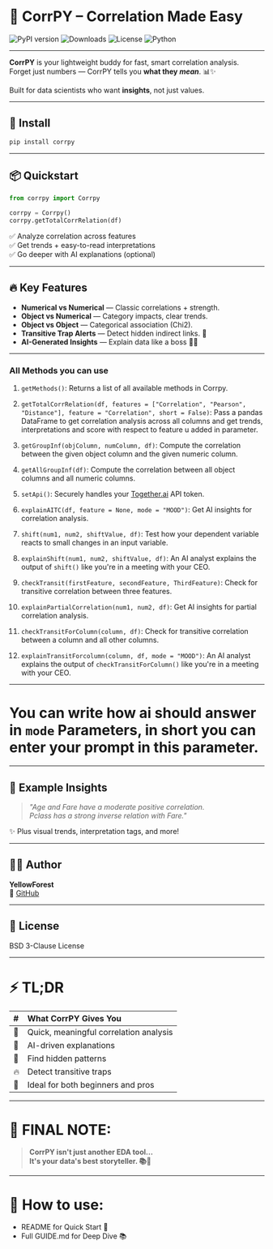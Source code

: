 # 🧠 CorrPY – Correlation Made Easy

![PyPI version](https://img.shields.io/pypi/v/corrpy)
![Downloads](https://img.shields.io/pypi/dm/corrpy)
![License](https://img.shields.io/pypi/l/corrpy)
![Python](https://img.shields.io/pypi/pyversions/corrpy)

---

**CorrPY** is your lightweight buddy for fast, smart correlation analysis.  
Forget just numbers — CorrPY tells you **what they *mean***. 📊✨

Built for data scientists who want **insights**, not just values.

---

## 🚀 Install

```bash
pip install corrpy
```

---

## 📦 Quickstart

```python
from corrpy import Corrpy

corrpy = Corrpy()
corrpy.getTotalCorrRelation(df)
```

✅ Analyze correlation across features  
✅ Get trends + easy-to-read interpretations  
✅ Go deeper with AI explanations (optional)

---

## 🔥 Key Features

- **Numerical vs Numerical** — Classic correlations + strength.
- **Object vs Numerical** — Category impacts, clear trends.
- **Object vs Object** — Categorical association (Chi2).
- **Transitive Trap Alerts** — Detect hidden indirect links. 🚨
- **AI-Generated Insights** — Explain data like a boss 🧠📜

---

### All Methods you can use 

1. `getMethods()`: Returns a list of all available methods in Corrpy.

2. `getTotalCorrRelation(df, features = ["Correlation", "Pearson", "Distance"], feature = "Correlation", short = False)`: Pass a pandas DataFrame to get correlation analysis across all columns and get trends, interpretations and score with respect to feature u added in parameter.

3. `getGroupInf(objColumn, numColumn, df)`: Compute the correlation between the given object column and the given numeric column.
4. `getAllGroupInf(df)`: Compute the correlation between all object columns and all numeric columns.
5. `setApi()`: Securely handles your [Together.ai](https://www.together.ai/) API token.
6. `explainAITC(df, feature = None, mode = "MOOD")`: Get AI insights for correlation analysis.
7. `shift(num1, num2, shiftValue, df)`: Test how your dependent variable reacts to small changes in an input variable.
8. `explainShift(num1, num2, shiftValue, df)`: An AI analyst explains the output of `shift()` like you're in a meeting with your CEO.
9. `checkTransit(firstFeature, secondFeature, ThirdFeature)`: Check for transitive correlation between three features.
10. `explainPartialCorrelation(num1, num2, df)`: Get AI insights for partial correlation analysis.
11. `checkTransitForColumn(column, df)`: Check for transitive correlation between a column and all other columns.
12. `explainTransitForcolumn(column, df, mode = "MOOD")`: An AI analyst explains the output of `checkTransitForColumn()` like you're in a meeting with your CEO.
---

# You can write how ai should answer in `mode` Parameters, in short you can enter your prompt in this parameter.

---


## 🧠 Example Insights

> *"Age and Fare have a moderate positive correlation.  
Pclass has a strong inverse relation with Fare."*

✨ Plus visual trends, interpretation tags, and more!

---

## 👨‍💻 Author

**YellowForest**  
🔗 [GitHub](https://github.com/Parthdsaiml)

---

## 📄 License

BSD 3-Clause License

---

# ⚡ TL;DR

| # | What CorrPY Gives You |
|:-|:--|
| 🚀 | Quick, meaningful correlation analysis |
| 🤖 | AI-driven explanations |
| 🧩 | Find hidden patterns |
| 🔥 | Detect transitive traps |
| 🎯 | Ideal for both beginners and pros |

---

# 📢 FINAL NOTE:

> **CorrPY isn't just another EDA tool...  
> It's your data's best storyteller. 📚🚀**

---

# 🧹 How to use:
- README for Quick Start 📑
- Full GUIDE.md for Deep Dive 📚
